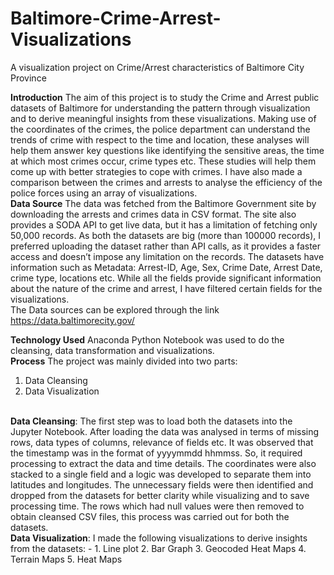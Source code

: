 # Baltimore-Crime-Arrest-Visualizations<br>
</h>A visualization project on Crime/Arrest characteristics of Baltimore City Province</h>

<b>Introduction</b>
The aim of this project is to study the Crime and Arrest public datasets of Baltimore for understanding the pattern through visualization and to derive meaningful insights from these visualizations. Making use of the coordinates of the crimes, the police department can understand the trends of crime with respect to the time and location, these analyses will help them answer key questions like identifying the sensitive areas, the time at which most crimes occur, crime types etc. These studies will help them come up with better strategies to cope with crimes. I have also made a comparison between the crimes and arrests to analyse the efficiency of the police forces using an array of visualizations.<br>
<b>Data Source</b>
The data was fetched from the Baltimore Government site by downloading the arrests and crimes data in CSV format. The site also provides a SODA API to get live data, but it has a limitation of fetching only 50,000 records. As both the datasets are big (more than 100000 records), I preferred uploading the dataset rather than API calls, as it provides a faster access and doesn’t impose any limitation on the records.
The datasets have information such as Metadata: Arrest-ID, Age, Sex, Crime Date, Arrest Date, crime type, locations etc.
While all the fields provide significant information about the nature of the crime and arrest, I have filtered certain fields for the visualizations.<br>
The Data sources can be explored through the link https://data.baltimorecity.gov/<br>

<b>Technology Used</b>
Anaconda Python Notebook was used to do the cleansing, data transformation and visualizations.
<br>
<b>Process</b>
The project was mainly divided into two parts:

1.	Data Cleansing 
2.	Data Visualization
<br>
<b>Data Cleansing</b>:
The first step was to load both the datasets into the Jupyter Notebook. After loading the data was analysed in terms of missing rows, data types of columns, relevance of fields etc.
It was observed that the timestamp was in the format of yyyymmdd hhmmss. So, it required processing to extract the data and time details.
The coordinates were also stacked to a single field and a logic was developed to separate them into latitudes and longitudes.
The unnecessary fields were then identified and dropped from the datasets for better clarity while visualizing and to save processing time.
The rows which had null values were then removed to obtain cleansed CSV files, this process was carried out for both the datasets.
<br>
<b>Data Visualization</b>:
I made the following visualizations to derive insights from the datasets: -
1.	Line plot
2.	Bar Graph
3.	Geocoded Heat Maps
4.	Terrain Maps
5.	Heat Maps

